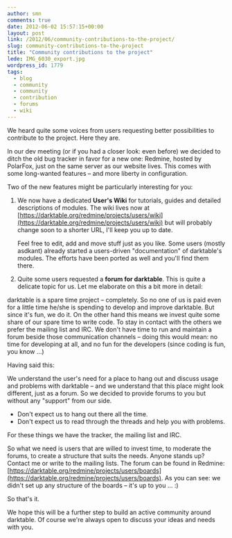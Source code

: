 ```yaml
---
author: smn
comments: true
date: 2012-06-02 15:57:15+00:00
layout: post
link: /2012/06/community-contributions-to-the-project/
slug: community-contributions-to-the-project
title: "Community contributions to the project"
lede: IMG_6030_export.jpg
wordpress_id: 1779
tags:
  - blog
  - community
  - community
  - contribution
  - forums
  - wiki
---
```

We heard quite some voices from users requesting better possibilities to contribute to the project. Here they are.

In our dev meeting (or if you had a closer look: even before) we decided to ditch the old bug tracker in favor for a new one: Redmine, hosted by PolarFox, just on the same server as our website lives. This comes with some long-wanted features&nbsp;– and more liberty in configuration.

Two of the new features might be particularly interesting for you:

1. We now have a dedicated **User's Wiki** for tutorials, guides and detailed descriptions of modules. The wiki lives now at [https://darktable.org/redmine/projects/users/wiki](https://darktable.org/redmine/projects/users/wiki) but will probably change soon to a shorter URL, I'll keep you up to date.

    Feel free to edit, add and move stuff just as you like. Some users (mostly asdkant) already started a users-driven "documentation" of darktable's modules. The efforts have been ported as well and you'll find them there.

2. Quite some users requested a **forum for darktable**. This is quite a delicate topic for us. Let me elaborate on this a bit more in detail:

darktable is a spare time project&nbsp;– completely. So no one of us is paid even for a little time he/she is spending to develop and improve darktable. But since it's fun, we do it. On the other hand this means we invest quite some share of our spare time to write code. To stay in contact with the others we prefer the mailing list and IRC. We don't have time to run and maintain a forum beside those communication channels&nbsp;– doing this would mean: no time for developing at all, and no fun for the developers (since coding is fun, you know ...)


Having said this:

We understand the user's need for a place to hang out and discuss usage and problems with darktable&nbsp;– and we understand that this place might look different, just as a forum. So we decided to provide forums to you but without any "support" from our side.

* Don't expect us to hang out there all the time.
* Don't expect us to read through the threads and help you with problems.

For these things we have the tracker, the mailing list and IRC.

So what we need is users that are willed to invest time, to moderate the forums, to create a structure that suits the needs. Anyone stands up? Contact me or write to the mailing lists. The forum can be found in Redmine: [https://darktable.org/redmine/projects/users/boards](https://darktable.org/redmine/projects/users/boards). As you can see: we didn't set up any structure of the boards&nbsp;– it's up to you ... :)

So that's it.

We hope this will be a further step to build an active community around darktable. Of course we're always open to discuss your ideas and needs with you.
